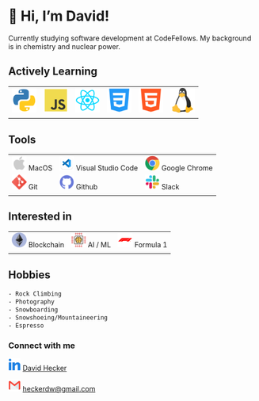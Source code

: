 #  👋   Hi, I’m David!

Currently studying software development at CodeFellows. 
My background is in chemistry and nuclear power.

##  Actively Learning

|  |  |  |  |  |  |
| ----------- | ----------- | ----------- | ----------- | ----------- | ----------- |
<img src="img/python.png" width=50/> | <img src="img/js.png" width=50/> | <img src="img/react.png" width=50/> | <img src="img/css.png" width=50/> | <img src="img/html.png" width=50/> | <img src="img/linux.png" width=50/> |
|  |  |  |  |  |  |

## Tools
| | | |
| ----------- | ----------- | ----------- |
| <img src="img/apple.png" width=30/> MacOS | <img src="img/vscode.png" width=30/> Visual Studio Code | <img src="img/chrome.png" width=30/> Google Chrome |
| <img src="img/git.png" width=30/> Git | <img src="img/github.png" width=30/> Github | <img src="img/slack.png" width=30/> Slack |
| | | |

## Interested in

| | | |
| ----------- | ----------- | ----------- |
| <img src="img/eth2.png" width=30/> Blockchain | <img src="img/ai.png" width=30/> AI / ML | <img src="img/f1.png" width=30/> Formula 1 |
| | | |

## Hobbies

    - Rock Climbing
    - Photography
    - Snowboarding
    - Snowshoeing/Mountaineering
    - Espresso

### Connect with me

   <img src="img/linkedin.png" width=25/> [David Hecker](https://www.linkedin.com/in/david-hecker/)

  <img src="img/gmail.png" width=25/> heckerdw@gmail.com


<!---
heckerdavid/heckerdavid is a ✨ special ✨ repository because its `README.md` (this file) appears on your GitHub profile.
You can click the Preview link to take a look at your changes.
--->
